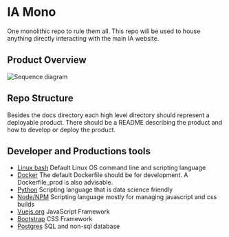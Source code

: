 # IA Mono
One monolithic repo to rule them all. This repo will be used to house anything directly interacting with the main IA website.

## Product Overview 
![Sequence diagram](https://github.com/ia-energy/ia-mono/master/docs/overview/Analytics_Service_sequence_diagram.png "Sequence diagram")

## Repo Structure
Besides the docs directory each high level directory should represent a deployable product. There should be a README describing the product and how to develop or deploy the product. 

## Developer and Productions tools
* [Linux bash](https://devhints.io/bash) Default Linux OS command line and scripting language
* [Docker](https://www.docker.com/) The default Dockerfile should be for development. A Dockerfile_prod is also advisable.
* [Python](https://python.org) Scripting language that is data science friendly
* [Node/NPM](https://www.npmjs.com/get-npm) Scripting language mostly for managing javascript and css builds
* [Vuejs.org](https://nodejs.org) JavaScript Framework 
* [Bootstrap](https://getbootstrap.com/) CSS Framework 
* [Postgres](https://www.postgresql.org/) SQL and non-sql database